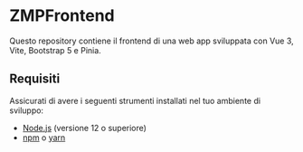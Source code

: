# ZMPFrontend
Questo repository contiene il frontend di una web app sviluppata con Vue 3, Vite, Bootstrap 5 e Pinia.

## Requisiti

Assicurati di avere i seguenti strumenti installati nel tuo ambiente di sviluppo:

- [Node.js](https://nodejs.org/) (versione 12 o superiore)
- [npm](https://www.npmjs.com/) o [yarn](https://yarnpkg.com/)

